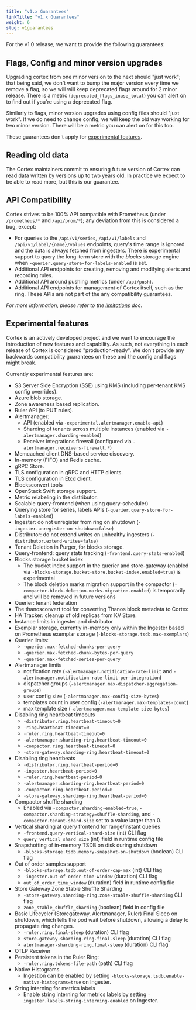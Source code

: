 ```yaml
---
title: "v1.x Guarantees"
linkTitle: "v1.x Guarantees"
weight: 6
slug: v1guarantees
---
```


For the v1.0 release, we want to provide the following guarantees:

## Flags, Config and minor version upgrades

Upgrading cortex from one minor version to the next should "just work"; that being said, we don't want to bump the major version every time we remove a flag, so we will will keep deprecated flags around for 2 minor release.  There is a metric (`deprecated_flags_inuse_total`) you can alert on to find out if you're using a deprecated  flag.

Similarly to flags, minor version upgrades using config files should "just work".  If we do need to change config, we will keep the old way working for two minor version.  There will be a metric you can alert on for this too.

These guarantees don't apply for [experimental features](#experimental-features).

## Reading old data

The Cortex maintainers commit to ensuring future version of Cortex can read data written by versions up to two years old. In practice we expect to be able to read more, but this is our guarantee.

## API Compatibility

Cortex strives to be 100% API compatible with Prometheus (under `/prometheus/*` and `/api/prom/*`); any deviation from this is considered a bug, except:

- For queries to the `/api/v1/series`, `/api/v1/labels` and `/api/v1/label/{name}/values` endpoints, query's time range is ignored and the data is always fetched from ingesters. There is experimental support to query the long-term store with the *blocks* storage engine when `-querier.query-store-for-labels-enabled` is set.
- Additional API endpoints for creating, removing and modifying alerts and recording rules.
- Additional API around pushing metrics (under `/api/push`).
- Additional API endpoints for management of Cortex itself, such as the ring.  These APIs are not part of the any compatibility guarantees.

_For more information, please refer to the [limitations](../guides/limitations.md) doc._

## Experimental features

Cortex is an actively developed project and we want to encourage the introduction of new features and capability.  As such, not everything in each release of Cortex is considered "production-ready". We don't provide any backwards compatibility guarantees on these and the config and flags might break.

Currently experimental features are:

- S3 Server Side Encryption (SSE) using KMS (including per-tenant KMS config overrides).
- Azure blob storage.
- Zone awareness based replication.
- Ruler API (to PUT rules).
- Alertmanager:
  - API (enabled via `-experimental.alertmanager.enable-api`)
  - Sharding of tenants across multiple instances (enabled via `-alertmanager.sharding-enabled`)
  - Receiver integrations firewall (configured via `-alertmanager.receivers-firewall.*`)
- Memcached client DNS-based service discovery.
- In-memory (FIFO) and Redis cache.
- gRPC Store.
- TLS configuration in gRPC and HTTP clients.
- TLS configuration in Etcd client.
- Blocksconvert tools
- OpenStack Swift storage support.
- Metric relabeling in the distributor.
- Scalable query-frontend (when using query-scheduler)
- Querying store for series, labels APIs (`-querier.query-store-for-labels-enabled`)
- Ingester: do not unregister from ring on shutdown (`-ingester.unregister-on-shutdown=false`)
- Distributor: do not extend writes on unhealthy ingesters (`-distributor.extend-writes=false`)
- Tenant Deletion in Purger, for blocks storage.
- Query-frontend: query stats tracking (`-frontend.query-stats-enabled`)
- Blocks storage bucket index
  - The bucket index support in the querier and store-gateway (enabled via `-blocks-storage.bucket-store.bucket-index.enabled=true`) is experimental
  - The block deletion marks migration support in the compactor (`-compactor.block-deletion-marks-migration-enabled`) is temporarily and will be removed in future versions
- Querier: tenant federation
- The thanosconvert tool for converting Thanos block metadata to Cortex
- HA Tracker: cleanup of old replicas from KV Store.
- Instance limits in ingester and distributor
- Exemplar storage, currently in-memory only within the Ingester based on Prometheus exemplar storage (`-blocks-storage.tsdb.max-exemplars`)
- Querier limits:
  - `-querier.max-fetched-chunks-per-query`
  - `-querier.max-fetched-chunk-bytes-per-query`
  - `-querier.max-fetched-series-per-query`
- Alertmanager limits
  - notification rate (`-alertmanager.notification-rate-limit` and `-alertmanager.notification-rate-limit-per-integration`)
  - dispatcher groups (`-alertmanager.max-dispatcher-aggregation-groups`)
  - user config size (`-alertmanager.max-config-size-bytes`)
  - templates count in user config (`-alertmanager.max-templates-count`)
  - max template size (`-alertmanager.max-template-size-bytes`)
- Disabling ring heartbeat timeouts
  - `-distributor.ring.heartbeat-timeout=0`
  - `-ring.heartbeat-timeout=0`
  - `-ruler.ring.heartbeat-timeout=0`
  - `-alertmanager.sharding-ring.heartbeat-timeout=0`
  - `-compactor.ring.heartbeat-timeout=0`
  - `-store-gateway.sharding-ring.heartbeat-timeout=0`
- Disabling ring heartbeats
  - `-distributor.ring.heartbeat-period=0`
  - `-ingester.heartbeat-period=0`
  - `-ruler.ring.heartbeat-period=0`
  - `-alertmanager.sharding-ring.heartbeat-period=0`
  - `-compactor.ring.heartbeat-period=0`
  - `-store-gateway.sharding-ring.heartbeat-period=0`
- Compactor shuffle sharding
  - Enabled via `-compactor.sharding-enabled=true`, `-compactor.sharding-strategy=shuffle-sharding`, and `-compactor.tenant-shard-size` set to a value larger than 0.
- Vertical sharding at query frontend for range/instant queries
  - `-frontend.query-vertical-shard-size` (int) CLI flag
  - `query_vertical_shard_size` (int) field in runtime config file
- Snapshotting of in-memory TSDB on disk during shutdown
  - `-blocks-storage.tsdb.memory-snapshot-on-shutdown` (boolean) CLI flag
- Out of order samples support
  - `-blocks-storage.tsdb.out-of-order-cap-max` (int) CLI flag
  - `-ingester.out-of-order-time-window` (duration) CLI flag
  - `out_of_order_time_window` (duration) field in runtime config file
- Store Gateway Zone Stable Shuffle Sharding
  - `-store-gateway.sharding-ring.zone-stable-shuffle-sharding` CLI flag
  - `zone_stable_shuffle_sharding` (boolean) field in config file
- Basic Lifecycler (Storegateway, Alertmanager, Ruler) Final Sleep on shutdown, which tells the pod wait before shutdown, allowing a delay to propagate ring changes.
  - `-ruler.ring.final-sleep` (duration) CLI flag
  - `store-gateway.sharding-ring.final-sleep` (duration) CLI flag
  - `alertmanager-sharding-ring.final-sleep` (duration) CLI flag
- OTLP Receiver
- Persistent tokens in the Ruler Ring:
  - `-ruler.ring.tokens-file-path` (path) CLI flag
- Native Histograms
  - Ingestion can be enabled by setting `-blocks-storage.tsdb.enable-native-histograms=true` on Ingester.
- String interning for metrics labels
  - Enable string interning for metrics labels by setting `-ingester.labels-string-interning-enabled` on Ingester.
